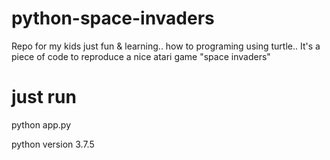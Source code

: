 # python-space-invaders
Repo for my kids just fun &amp; learning.. how to programing using turtle.. It's a piece of code to reproduce a nice atari game "space invaders"

# just run 
python app.py

python version 3.7.5
